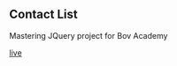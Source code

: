 ## Contact List 

Mastering JQuery project for Bov Academy

[live](https://jjs88.github.io/md-ajax-contact-list)
